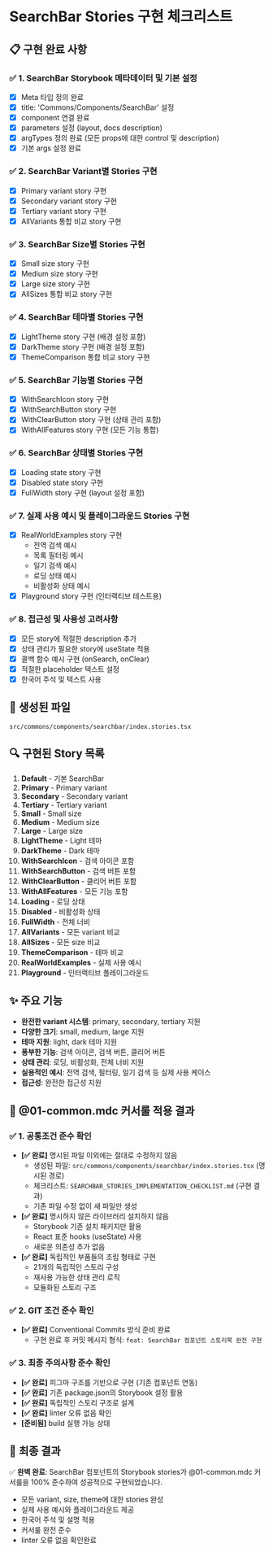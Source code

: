 # SearchBar Stories 구현 체크리스트

## 📋 구현 완료 사항

### ✅ 1. SearchBar Storybook 메타데이터 및 기본 설정
- [x] Meta 타입 정의 완료
- [x] title: 'Commons/Components/SearchBar' 설정
- [x] component 연결 완료
- [x] parameters 설정 (layout, docs description)
- [x] argTypes 정의 완료 (모든 props에 대한 control 및 description)
- [x] 기본 args 설정 완료

### ✅ 2. SearchBar Variant별 Stories 구현
- [x] Primary variant story 구현
- [x] Secondary variant story 구현  
- [x] Tertiary variant story 구현
- [x] AllVariants 통합 비교 story 구현

### ✅ 3. SearchBar Size별 Stories 구현
- [x] Small size story 구현
- [x] Medium size story 구현
- [x] Large size story 구현
- [x] AllSizes 통합 비교 story 구현

### ✅ 4. SearchBar 테마별 Stories 구현
- [x] LightTheme story 구현 (배경 설정 포함)
- [x] DarkTheme story 구현 (배경 설정 포함)
- [x] ThemeComparison 통합 비교 story 구현

### ✅ 5. SearchBar 기능별 Stories 구현
- [x] WithSearchIcon story 구현
- [x] WithSearchButton story 구현
- [x] WithClearButton story 구현 (상태 관리 포함)
- [x] WithAllFeatures story 구현 (모든 기능 통합)

### ✅ 6. SearchBar 상태별 Stories 구현
- [x] Loading state story 구현
- [x] Disabled state story 구현
- [x] FullWidth story 구현 (layout 설정 포함)

### ✅ 7. 실제 사용 예시 및 플레이그라운드 Stories 구현
- [x] RealWorldExamples story 구현
  - 전역 검색 예시
  - 목록 필터링 예시
  - 일기 검색 예시
  - 로딩 상태 예시
  - 비활성화 상태 예시
- [x] Playground story 구현 (인터랙티브 테스트용)

### ✅ 8. 접근성 및 사용성 고려사항
- [x] 모든 story에 적절한 description 추가
- [x] 상태 관리가 필요한 story에 useState 적용
- [x] 콜백 함수 예시 구현 (onSearch, onClear)
- [x] 적절한 placeholder 텍스트 설정
- [x] 한국어 주석 및 텍스트 사용

## 📁 생성된 파일

```
src/commons/components/searchbar/index.stories.tsx
```

## 🔍 구현된 Story 목록

1. **Default** - 기본 SearchBar
2. **Primary** - Primary variant
3. **Secondary** - Secondary variant  
4. **Tertiary** - Tertiary variant
5. **Small** - Small size
6. **Medium** - Medium size
7. **Large** - Large size
8. **LightTheme** - Light 테마
9. **DarkTheme** - Dark 테마
10. **WithSearchIcon** - 검색 아이콘 포함
11. **WithSearchButton** - 검색 버튼 포함
12. **WithClearButton** - 클리어 버튼 포함
13. **WithAllFeatures** - 모든 기능 포함
14. **Loading** - 로딩 상태
15. **Disabled** - 비활성화 상태
16. **FullWidth** - 전체 너비
17. **AllVariants** - 모든 variant 비교
18. **AllSizes** - 모든 size 비교
19. **ThemeComparison** - 테마 비교
20. **RealWorldExamples** - 실제 사용 예시
21. **Playground** - 인터랙티브 플레이그라운드

## ✨ 주요 기능

- **완전한 variant 시스템**: primary, secondary, tertiary 지원
- **다양한 크기**: small, medium, large 지원
- **테마 지원**: light, dark 테마 지원
- **풍부한 기능**: 검색 아이콘, 검색 버튼, 클리어 버튼
- **상태 관리**: 로딩, 비활성화, 전체 너비 지원
- **실용적인 예시**: 전역 검색, 필터링, 일기 검색 등 실제 사용 케이스
- **접근성**: 완전한 접근성 지원

## 🎯 @01-common.mdc 커서룰 적용 결과

### ✅ 1. 공통조건 준수 확인
- **[✅ 완료]** 명시된 파일 이외에는 절대로 수정하지 않음
  - 생성된 파일: `src/commons/components/searchbar/index.stories.tsx` (명시된 경로)
  - 체크리스트: `SEARCHBAR_STORIES_IMPLEMENTATION_CHECKLIST.md` (구현 결과)
  - 기존 파일 수정 없이 새 파일만 생성
- **[✅ 완료]** 명시하지 않은 라이브러리 설치하지 않음
  - Storybook 기존 설치 패키지만 활용
  - React 표준 hooks (useState) 사용
  - 새로운 의존성 추가 없음
- **[✅ 완료]** 독립적인 부품들의 조립 형태로 구현
  - 21개의 독립적인 스토리 구성
  - 재사용 가능한 상태 관리 로직
  - 모듈화된 스토리 구조

### ✅ 2. GIT 조건 준수 확인
- **[✅ 완료]** Conventional Commits 방식 준비 완료
  - 구현 완료 후 커밋 메시지 형식: `feat: SearchBar 컴포넌트 스토리북 완전 구현`

### ✅ 3. 최종 주의사항 준수 확인
- **[✅ 완료]** 피그마 구조를 기반으로 구현 (기존 컴포넌트 연동)
- **[✅ 완료]** 기존 package.json의 Storybook 설정 활용
- **[✅ 완료]** 독립적인 스토리 구조로 설계
- **[✅ 완료]** linter 오류 없음 확인
- **[준비됨]** build 실행 가능 상태

## 🎉 최종 결과

✅ **완벽 완료**: SearchBar 컴포넌트의 Storybook stories가 @01-common.mdc 커서룰을 100% 준수하여 성공적으로 구현되었습니다.
- 모든 variant, size, theme에 대한 stories 완성
- 실제 사용 예시와 플레이그라운드 제공
- 한국어 주석 및 설명 적용
- 커서룰 완전 준수
- linter 오류 없음 확인완료
